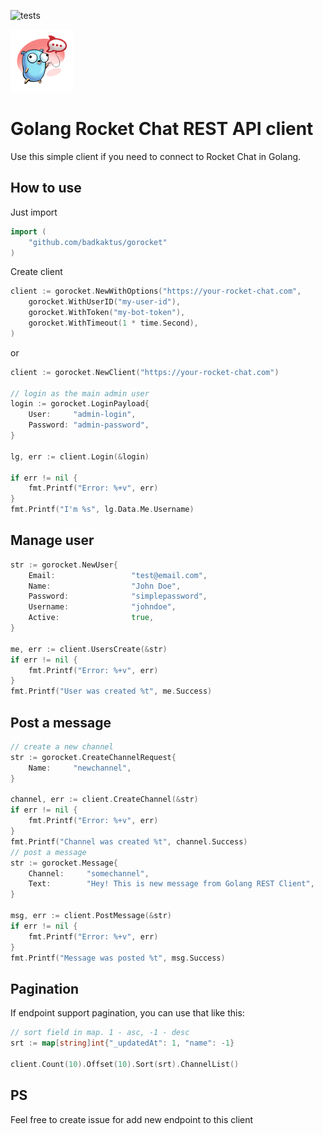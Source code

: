 ![tests](https://github.com/badkaktus/gorocket/actions/workflows/test.yaml/badge.svg)

![gorocket logo](gorocket_logo.png)

# Golang Rocket Chat REST API client

Use this simple client if you need to connect to Rocket Chat 
in Golang.

## How to use

Just import

```go
import (
	"github.com/badkaktus/gorocket"
)
```

Create client
```go
client := gorocket.NewWithOptions("https://your-rocket-chat.com", 
    gorocket.WithUserID("my-user-id"),
    gorocket.WithToken("my-bot-token"),
    gorocket.WithTimeout(1 * time.Second),
)
```
or 

```go
client := gorocket.NewClient("https://your-rocket-chat.com")

// login as the main admin user
login := gorocket.LoginPayload{
    User:     "admin-login",
    Password: "admin-password",
}

lg, err := client.Login(&login)

if err != nil {
    fmt.Printf("Error: %+v", err)
}
fmt.Printf("I'm %s", lg.Data.Me.Username)
```

## Manage user
```go
str := gorocket.NewUser{
    Email:                 "test@email.com",
    Name:                  "John Doe",
    Password:              "simplepassword",
    Username:              "johndoe",
    Active:                true,
}

me, err := client.UsersCreate(&str)
if err != nil {
    fmt.Printf("Error: %+v", err)
}
fmt.Printf("User was created %t", me.Success)
```

## Post a message
```go
// create a new channel
str := gorocket.CreateChannelRequest{
    Name:     "newchannel",
}

channel, err := client.CreateChannel(&str)
if err != nil {
    fmt.Printf("Error: %+v", err)
}
fmt.Printf("Channel was created %t", channel.Success)
// post a message
str := gorocket.Message{
    Channel:     "somechannel",
    Text:        "Hey! This is new message from Golang REST Client",
}

msg, err := client.PostMessage(&str)
if err != nil {
    fmt.Printf("Error: %+v", err)
}
fmt.Printf("Message was posted %t", msg.Success)
```

## Pagination
If endpoint support pagination, you can use that like this:
```go
// sort field in map. 1 - asc, -1 - desc
srt := map[string]int{"_updatedAt": 1, "name": -1}

client.Count(10).Offset(10).Sort(srt).ChannelList()
```
## PS
Feel free to create issue for add new endpoint to this client